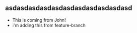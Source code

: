 ## asdasdasdasdasdasdasdasdasdasdasd

- This is coming from John!
- i'm adding this from feature-branch
